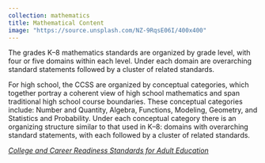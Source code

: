 ```yaml
---
collection: mathematics
title: Mathematical Content
image: "https://source.unsplash.com/NZ-9RqsE06I/400x400"
---
```

The grades K–8 mathematics standards are organized by grade level, with four or five domains within each level. Under each domain are overarching standard statements followed by a cluster of related standards.

For high school, the CCSS are organized by conceptual categories, which together portray a coherent view of high school mathematics and span traditional high school course boundaries. These conceptual categories include: Number and Quantity, Algebra, Functions, Modeling, Geometry, and Statistics and Probability. Under each conceptual category there is an organizing structure similar to that used in K–8: domains with overarching standard statements, with each followed by a cluster of related standards.

*[College and Career Readiness Standards for Adult Education](https://lincs.ed.gov/publications/pdf/CCRStandardsAdultEd.pdf#page=54)*
